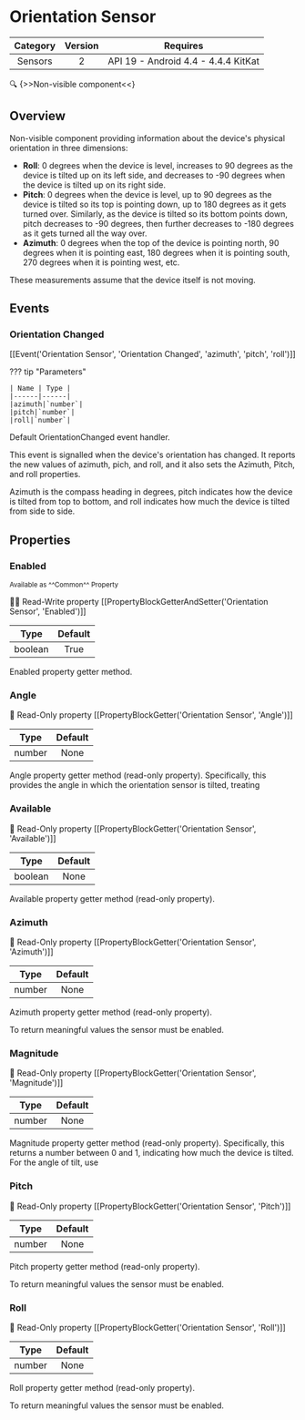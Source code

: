 # Orientation Sensor

| Category | Version | Requires |
|:--------:|:-------:|:--------:|
|Sensors|2|API 19 - Android 4.4 - 4.4.4 KitKat|

:mag: {>>Non-visible component<<}

## Overview

Non-visible component providing information about the device's physical orientation in three dimensions: 

 *    __Roll__: 0 degrees when the device is level, increases to 90 degrees as the device is tilted up on its left side, and decreases to -90 degrees when the device is tilted up on its right side. 
 *    __Pitch__: 0 degrees when the device is level, up to 90 degrees as the device is tilted so its top is pointing down, up to 180 degrees as it gets turned over. Similarly, as the device is tilted so its bottom points down, pitch decreases to -90 degrees, then further decreases to -180 degrees as it gets turned all the way over.
 *    __Azimuth__: 0 degrees when the top of the device is pointing north, 90 degrees when it is pointing east, 180 degrees when it is pointing south, 270 degrees when it is pointing west, etc.

 These measurements assume that the device itself is not moving.

## Events

### Orientation Changed

[[Event('Orientation Sensor', 'Orientation Changed', 'azimuth', 'pitch', 'roll')]]

??? tip "Parameters"

    | Name | Type |
    |------|------|
    |azimuth|`number`|
    |pitch|`number`|
    |roll|`number`|


Default OrientationChanged event handler.     

This event is signalled when the device's orientation has changed. It reports the new values of azimuth, pich, and roll, and it also sets the Azimuth, Pitch, and roll properties.

 

Azimuth is the compass heading in degrees, pitch indicates how the device is tilted from top to bottom, and roll indicates how much the device is tilted from side to side.

## Properties

### Enabled

<small>Available as ^^Common^^ Property</small>

:eyes::pencil: Read-Write property
[[PropertyBlockGetterAndSetter('Orientation Sensor', 'Enabled')]]

| Type | Default |
|:----:|:-------:|
|boolean|True|

Enabled property getter method.

### Angle

:eyes: Read-Only property
[[PropertyBlockGetter('Orientation Sensor', 'Angle')]]

| Type | Default |
|:----:|:-------:|
|number|None|

Angle property getter method (read-only property). Specifically, this provides the angle in which the orientation sensor is tilted, treating

### Available

:eyes: Read-Only property
[[PropertyBlockGetter('Orientation Sensor', 'Available')]]

| Type | Default |
|:----:|:-------:|
|boolean|None|

Available property getter method (read-only property).

### Azimuth

:eyes: Read-Only property
[[PropertyBlockGetter('Orientation Sensor', 'Azimuth')]]

| Type | Default |
|:----:|:-------:|
|number|None|

Azimuth property getter method (read-only property).     

To return meaningful values the sensor must be enabled.

### Magnitude

:eyes: Read-Only property
[[PropertyBlockGetter('Orientation Sensor', 'Magnitude')]]

| Type | Default |
|:----:|:-------:|
|number|None|

Magnitude property getter method (read-only property).  Specifically, this   returns a number between 0 and 1, indicating how much the device   is tilted.  For the angle of tilt, use

### Pitch

:eyes: Read-Only property
[[PropertyBlockGetter('Orientation Sensor', 'Pitch')]]

| Type | Default |
|:----:|:-------:|
|number|None|

Pitch property getter method (read-only property).     

To return meaningful values the sensor must be enabled.

### Roll

:eyes: Read-Only property
[[PropertyBlockGetter('Orientation Sensor', 'Roll')]]

| Type | Default |
|:----:|:-------:|
|number|None|

Roll property getter method (read-only property).     

To return meaningful values the sensor must be enabled.